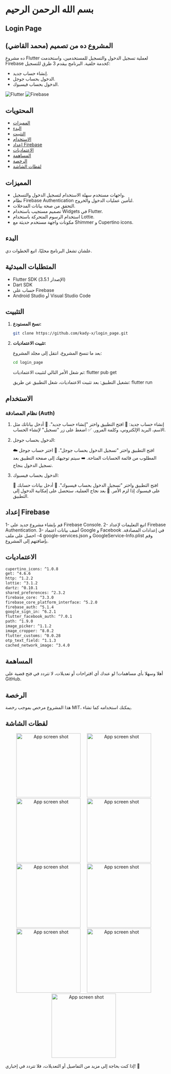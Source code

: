 # بسم الله الرحمن الرحيم

## Login Page

## المشروع ده من تصميم (محمد القاضي)

ده مشروع Flutter لعملية تسجيل الدخول والتسجيل للمستخدمين، واستخدمت Firebase كخدمة خلفية. البرنامج بيقدم 3 طرق للتسجيل:

- إنشاء حساب جديد.
- الدخول بحساب جوجل.
- الدخول بحساب فيسبوك.

![Flutter](https://img.shields.io/badge/Flutter-v3.5.1-blue)
![Firebase](https://img.shields.io/badge/Firebase-v9.0.0-orange)

## المحتويات

- [المميزات](#المميزات)
- [البدء](#البدء)
- [التثبيت](#التثبيت)
- [الاستخدام](#الاستخدام)
- [إعداد Firebase](#إعداد-firebase)
- [الاعتماديات](#الاعتماديات)
- [المساهمة](#المساهمة)
- [الرخصة](#الرخصة)
- [لقطات الشاشة](#لقطات-الشاشة)

## المميزات

- واجهات مستخدم سهلة الاستخدام لتسجيل الدخول والتسجيل.
- نظام Firebase Authentication لتأمين عمليات الدخول والخروج.
- التحقق من صحة بيانات المدخلات.
- تصميم مستجيب باستخدام Widgets في Flutter.
- استخدام الرسوم المتحركة باستخدام Lottie.
- مكونات واجهة مستخدم حديثة مع Shimmer و Cupertino icons.

## البدء

علشان تشغل البرنامج محليًا، اتبع الخطوات دي.

## المتطلبات المبدئية

- Flutter SDK (الإصدار 3.5.1)
- Dart SDK
- حساب على Firebase
- Android Studio أو Visual Studio Code

## التثبيت

1. **نسخ المستودع:**

   ```bash
   git clone https://github.com/kady-x/login_page.git
   ```

2. **تثبيت الاعتماديات:**

   بعد ما تنسخ المشروع، انتقل إلى مجلد المشروع:

   ```bash
   cd login_page
   ```

   ثم شغل الأمر التالي لتثبيت الاعتماديات:
   flutter pub get

   تشغيل التطبيق:
   بعد تثبيت الاعتماديات، شغل التطبيق عن طريق:
   flutter run

## الاستخدام

### نظام المصادقة (Auth)

1. إنشاء حساب جديد:
   🔐 افتح التطبيق واختر "إنشاء حساب جديد".
   📝 أدخل بياناتك مثل الاسم، البريد الإلكتروني، وكلمة المرور.
   ✅ اضغط على زر "تسجيل" لإنشاء الحساب.

2. الدخول بحساب جوجل:

   ☁️ افتح التطبيق واختر "تسجيل الدخول بحساب جوجل".
   📧 اختر حساب جوجل المطلوب من قائمة الحسابات المتاحة.
   ➡️ سيتم توجيهك إلى صفحة التطبيق بعد تسجيل الدخول بنجاح.

3. الدخول بحساب فيسبوك:

   📘 افتح التطبيق واختر "تسجيل الدخول بحساب فيسبوك".
   🔑 أدخل بيانات حسابك على فيسبوك إذا لزم الأمر.
   🎉 بعد نجاح العملية، ستحصل على إمكانية الدخول إلى التطبيق.

## إعداد Firebase

   1- قم بإنشاء مشروع جديد على Firebase Console.
   2- اتبع التعليمات لإعداد Firebase Authentication.
   3- أضف بيانات اعتماد Google و Facebook في إعدادات المصادقة.
   4- احصل على ملف google-services.json و GoogleService-Info.plist وقم بإضافتهم إلى المشروع.

## الاعتماديات

  ```bash
  cupertino_icons: ^1.0.8
  get: ^4.6.6
  http: ^1.2.2
  lottie: ^3.1.2
  dartz: ^0.10.1
  shared_preferences: ^2.3.2
  firebase_core: ^3.3.0
  firebase_core_platform_interface: ^5.2.0
  firebase_auth: ^5.1.4
  google_sign_in: ^6.2.1
  flutter_facebook_auth: ^7.0.1
  path: ^1.9.0
  image_picker: ^1.1.2
  image_cropper: ^8.0.2
  flutter_customs: ^0.0.28
  otp_text_field: ^1.1.3
  cached_network_image: ^3.4.0
  ```

## المساهمة

أهلا وسهلا بأي مساهمات! لو عندك أي اقتراحات أو تعديلات، لا تتردد في فتح قضية على GitHub.

## الرخصة

هذا المشروع مرخص بموجب رخصة MIT، يمكنك استخدامه كما تشاء.

## لقطات الشاشة

<p align="center" class="scroll" >
     <img width="200px" src="https://github.com/kady-x/login_page/blob/main/assets/screens/1.jpeg" alt="App screen shot">
     &nbsp;&nbsp;&nbsp;
     <img width="200px" src="https://github.com/kady-x/login_page/blob/main/assets/screens/2.jpeg" alt="App screen shot">
     &nbsp;&nbsp;&nbsp;
     <img width="200px" src="https://github.com/kady-x/login_page/blob/main/assets/screens/3.jpeg" alt="App screen shot">
     &nbsp;&nbsp;&nbsp;
     <img width="200px" src="https://github.com/kady-x/login_page/blob/main/assets/screens/4.jpeg" alt="App screen shot">
     &nbsp;&nbsp;&nbsp;
     <img width="200px" src="https://github.com/kady-x/login_page/blob/main/assets/screens/5.jpeg" alt="App screen shot">
     &nbsp;&nbsp;&nbsp;
     <img width="200px" src="https://github.com/kady-x/login_page/blob/main/assets/screens/6.jpeg" alt="App screen shot">
     &nbsp;&nbsp;&nbsp;
     <img width="200px" src="https://github.com/kady-x/login_page/blob/main/assets/screens/7.jpeg" alt="App screen shot">
     &nbsp;&nbsp;&nbsp;
     <img width="200px" src="https://github.com/kady-x/login_page/blob/main/assets/screens/8.jpeg" alt="App screen shot">
     &nbsp;&nbsp;&nbsp;
     <img width="200px" src="https://github.com/kady-x/login_page/blob/main/assets/screens/9.jpeg" alt="App screen shot">
     &nbsp;&nbsp;&nbsp;
</p>

إذا كنت بحاجة إلى مزيد من التفاصيل أو التعديلات، فلا تتردد في إخباري! 🌟

